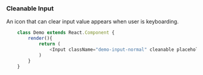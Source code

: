 ### Cleanable Input
An icon that can clear input value appears when user is keyboarding.
```javascript
    class Demo extends React.Component {
        render(){
            return (
                <Input className="demo-input-normal" cleanable placeholder="输入时可清除"/>
            )
        }
    }
```